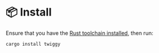 # 📦 Install

Ensure that you have the [Rust toolchain installed](https://www.rust-lang.org/),
then run:

```
cargo install twiggy
```
